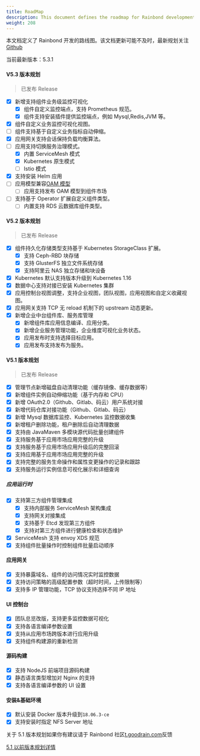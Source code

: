 ```yaml
---
title: RoadMap
description: This document defines the roadmap for Rainbond development.
weight: 208
---
```


本文档定义了 Rainbond 开发的路线图。该文档更新可能不及时，最新规划关注 [Github](https://github.com/goodrain/rainbond/issues)

当前最新版本：5.3.1

#### V5.3 版本规划

> 已发布 Release

- [x] 新增支持组件业务级监控可视化
  - [x] 组件自定义监控端点，支持 Prometheus 规范。
  - [x] 组件支持安装插件提供监控端点，例如 Mysql,Redis,JVM 等。
- [x] 组件自定义业务监控可视化视图。
- [ ] 组件支持基于自定义业务指标自动伸缩。
- [x] 应用网关支持会话保持负载均衡算法。
- [ ] 应用支持切换服务治理模式。
  - [x] 内置 ServiceMesh 模式
  - [x] Kubernetes 原生模式
  - [ ] Istio 模式
- [x] 支持安装 Helm 应用
- [ ] 应用模型兼容[OAM 模型](https://github.com/oam-dev/spec)
  - [ ] 应用支持发布 OAM 模型到组件市场
- [ ] 支持基于 Operator 扩展自定义组件类型。
  - [ ] 内置支持 RDS 云数据库组件类型。

#### V5.2 版本规划

> 已发布 Release

- [x] 组件持久化存储类型支持基于 Kubernetes StorageClass 扩展。
  - [x] 支持 Ceph-RBD 块存储
  - [x] 支持 GlusterFS 独立文件系统存储
  - [x] 支持阿里云 NAS 独立存储和块设备
- [x] Kubernetes 默认支持版本升级到 Kubernetes 1.16
- [x] 数据中心支持对接已安装 Kubernetes 集群
- [x] 应用控制台视图调整，支持企业视图，团队视图，应用视图和自定义收藏视图。
- [x] 应用网关支持 TCP 无 reload 机制下的 upstream 动态更新。
- [x] 新增企业中台组件库、服务库管理
  - [x] 新增组件库应用信息编译、应用分类。
  - [x] 新增企业服务管理功能，企业维度可视化业务状态。
  - [x] 应用发布时支持选择目标应用。
  - [x] 应用发布支持发布为服务。

#### V5.1 版本规划

> 已发布 Release

- [x] 管理节点新增磁盘自动清理功能（缓存镜像、缓存数据等）
- [x] 新增组件实例自动伸缩功能（基于内存和 CPU）
- [x] 新增 OAuth2.0（Github、Gitlab、码云）用户系统对接
- [x] 新增代码仓库对接功能（Github、Gitlab、码云）
- [x] 新增 Mysql 数据库监控、Kubernetes 监控数据收集
- [x] 新增租户删除功能，租户删除后自动清理数据
- [x] 支持由 JavaMaven 多模块源代码批量创建组件
- [x] 支持服务基于应用市场应用完整的升级
- [x] 支持服务基于应用市场应用升级后的完整回滚
- [x] 支持应用基于应用市场应用完整的升级
- [x] 支持完整的服务生命操作和属性变更操作的记录和跟踪
- [x] 支持服务运行实例信息可视化展示和详细查询

##### 应用运行时

- [x] 支持第三方组件管理集成
  - [x] 支持内部服务 ServiceMesh 架构集成
  - [x] 支持网关对接集成
  - [x] 支持基于 Etcd 发现第三方组件
  - [x] 支持对第三方组件进行健康检查和状态维护
- [x] ServiceMesh 支持 envoy XDS 规范
- [x] 支持组件批量操作时控制组件批量启动顺序

#### 应用网关

- [x] 支持暴露域名、组件的访问情况实时监控数据
- [x] 支持访问策略的高级配置参数（超时时间，上传限制等）
- [x] 支持多 IP 管理功能，TCP 协议支持选择不同 IP 地址

#### UI 控制台

- [x] 团队总览改版，支持更多监控数据可视化
- [x] 支持各语言编译参数设置
- [x] 支持从应用市场跨版本进行应用升级
- [x] 支持组件构建源的重新检测

#### 源码构建

- [x] 支持 NodeJS 前端项目源码构建
- [x] 静态语言类型增加对 Nginx 的支持
- [x] 支持各语言编译参数的 UI 设置

#### 安装&基础环境

- [x] 默认安装 Docker 版本升级到`18.06.3-ce`
- [x] 支持安装时指定 NFS Server 地址

关于 5.1 版本规划如果你有建议请于 Rainbond 社区[t.goodrain.com](https://t.goodrain.com)反馈

[5.1 以前版本规划详情](../roadmap.5.0/)
